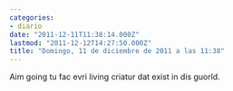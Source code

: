 ```yaml
---
categories:
- diario
date: "2011-12-11T11:38:14.000Z"
lastmod: "2011-12-12T14:27:50.000Z"
title: "Domingo, 11 de diciembre de 2011 a las 11:38"
---
```


Aim going tu fac evri living criatur dat exist in dis guorld.